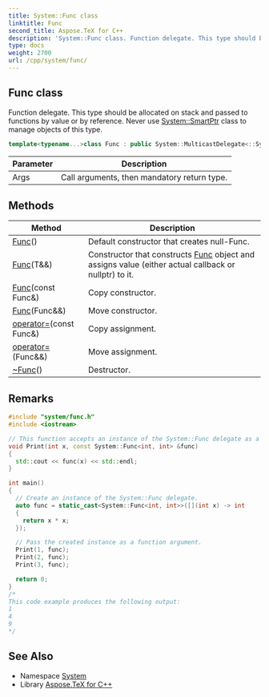 ```yaml
---
title: System::Func class
linktitle: Func
second_title: Aspose.TeX for C++
description: 'System::Func class. Function delegate. This type should be allocated on stack and passed to functions by value or by reference. Never use System::SmartPtr class to manage objects of this type in C++.'
type: docs
weight: 2700
url: /cpp/system/func/
---
```

## Func class


Function delegate. This type should be allocated on stack and passed to functions by value or by reference. Never use [System::SmartPtr](../smartptr/) class to manage objects of this type.

```cpp
template<typename...>class Func : public System::MulticastDelegate<::System::Detail::FuncArgsReorderer<void(), Args...>::type>
```


| Parameter | Description |
| --- | --- |
| Args | Call arguments, then mandatory return type. |
## Methods

| Method | Description |
| --- | --- |
| [Func](./func/)() | Default constructor that creates null-Func. |
| [Func](./func/)(T\&&) | Constructor that constructs [Func](./) object and assigns value (either actual callback or nullptr) to it. |
| [Func](./func/)(const Func\&) | Copy constructor. |
| [Func](./func/)(Func\&&) | Move constructor. |
| [operator=](./operator=/)(const Func\&) | Copy assignment. |
| [operator=](./operator=/)(Func\&&) | Move assignment. |
| [~Func](./~func/)() | Destructor. |
## Remarks



```cpp
#include "system/func.h"
#include <iostream>

// This function accepts an instance of the System::Func delegate as a parameter.
void Print(int x, const System::Func<int, int> &func)
{
  std::cout << func(x) << std::endl;
}

int main()
{
  // Create an instance of the System::Func delegate.
  auto func = static_cast<System::Func<int, int>>([](int x) -> int
  {
    return x * x;
  });

  // Pass the created instance as a function argument.
  Print(1, func);
  Print(2, func);
  Print(3, func);

  return 0;
}
/*
This code example produces the following output:
1
4
9
*/
```

## See Also

* Namespace [System](../)
* Library [Aspose.TeX for C++](../../)

